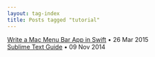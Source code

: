 ```yaml
---
layout: tag-index
title: Posts tagged "tutorial"
---
```

<dl>
  <dt>
    <a href="/2015/03/26/write-a-mac-menu-bar-app-in-swift/">Write a Mac Menu Bar App in Swift</a>
    <span class="post-date">&bull; 26 Mar 2015</span>
  </dt>
  <dt>
    <a href="/2014/11/09/sublime-text-guide/">Sublime Text Guide</a>
    <span class="post-date">&bull; 09 Nov 2014</span>
  </dt>

